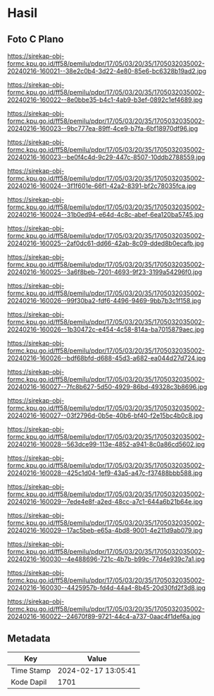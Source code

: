 # Hasil

## Foto C Plano

https://sirekap-obj-formc.kpu.go.id/ff58/pemilu/pdpr/17/05/03/20/35/1705032035002-20240216-160021--38e2c0b4-3d22-4e80-85e6-bc6328b19ad2.jpg

https://sirekap-obj-formc.kpu.go.id/ff58/pemilu/pdpr/17/05/03/20/35/1705032035002-20240216-160022--8e0bbe35-b4c1-4ab9-b3ef-0892c1ef4689.jpg

https://sirekap-obj-formc.kpu.go.id/ff58/pemilu/pdpr/17/05/03/20/35/1705032035002-20240216-160023--9bc777ea-89ff-4ce9-b7fa-6bf18970df96.jpg

https://sirekap-obj-formc.kpu.go.id/ff58/pemilu/pdpr/17/05/03/20/35/1705032035002-20240216-160023--be0f4c4d-9c29-447c-8507-10ddb2788559.jpg

https://sirekap-obj-formc.kpu.go.id/ff58/pemilu/pdpr/17/05/03/20/35/1705032035002-20240216-160024--3f1f601e-66f1-42a2-8391-bf2c78035fca.jpg

https://sirekap-obj-formc.kpu.go.id/ff58/pemilu/pdpr/17/05/03/20/35/1705032035002-20240216-160024--31b0ed94-e64d-4c8c-abef-6ea120ba5745.jpg

https://sirekap-obj-formc.kpu.go.id/ff58/pemilu/pdpr/17/05/03/20/35/1705032035002-20240216-160025--2af0dc61-dd66-42ab-8c09-dded8b0ecafb.jpg

https://sirekap-obj-formc.kpu.go.id/ff58/pemilu/pdpr/17/05/03/20/35/1705032035002-20240216-160025--3a6f8beb-7201-4693-9f23-3199a54296f0.jpg

https://sirekap-obj-formc.kpu.go.id/ff58/pemilu/pdpr/17/05/03/20/35/1705032035002-20240216-160026--99f30ba2-fdf6-4496-9469-9bb7b3c1f158.jpg

https://sirekap-obj-formc.kpu.go.id/ff58/pemilu/pdpr/17/05/03/20/35/1705032035002-20240216-160026--1b30472c-e454-4c58-814a-ba7015879aec.jpg

https://sirekap-obj-formc.kpu.go.id/ff58/pemilu/pdpr/17/05/03/20/35/1705032035002-20240216-160026--bdf68bfd-d688-45d3-a682-ea044d27d724.jpg

https://sirekap-obj-formc.kpu.go.id/ff58/pemilu/pdpr/17/05/03/20/35/1705032035002-20240216-160027--7fc8b627-5d50-4929-86bd-49328c3b8696.jpg

https://sirekap-obj-formc.kpu.go.id/ff58/pemilu/pdpr/17/05/03/20/35/1705032035002-20240216-160027--03f2796d-0b5e-40b6-bf40-f2e15bc4b0c8.jpg

https://sirekap-obj-formc.kpu.go.id/ff58/pemilu/pdpr/17/05/03/20/35/1705032035002-20240216-160028--563dce99-113e-4852-a941-8c0a86cd5602.jpg

https://sirekap-obj-formc.kpu.go.id/ff58/pemilu/pdpr/17/05/03/20/35/1705032035002-20240216-160028--425c1d04-1ef9-43a5-a47c-f37488bbb588.jpg

https://sirekap-obj-formc.kpu.go.id/ff58/pemilu/pdpr/17/05/03/20/35/1705032035002-20240216-160029--7ede4e8f-a2ed-48cc-a7c1-644a6b21b64e.jpg

https://sirekap-obj-formc.kpu.go.id/ff58/pemilu/pdpr/17/05/03/20/35/1705032035002-20240216-160029--17ac5beb-e65a-4bd8-9001-4e211d9ab079.jpg

https://sirekap-obj-formc.kpu.go.id/ff58/pemilu/pdpr/17/05/03/20/35/1705032035002-20240216-160030--4e488696-721c-4b7b-b99c-77d4e939c7a1.jpg

https://sirekap-obj-formc.kpu.go.id/ff58/pemilu/pdpr/17/05/03/20/35/1705032035002-20240216-160030--4425957b-fd4d-44a4-8b45-20d30fd2f3d8.jpg

https://sirekap-obj-formc.kpu.go.id/ff58/pemilu/pdpr/17/05/03/20/35/1705032035002-20240216-160022--24670f89-9721-44c4-a737-0aac4f1def6a.jpg


## Metadata

| Key        | Value               |
| ---------- | ------------------- |
| Time Stamp | 2024-02-17 13:05:41 |
| Kode Dapil | 1701                |



